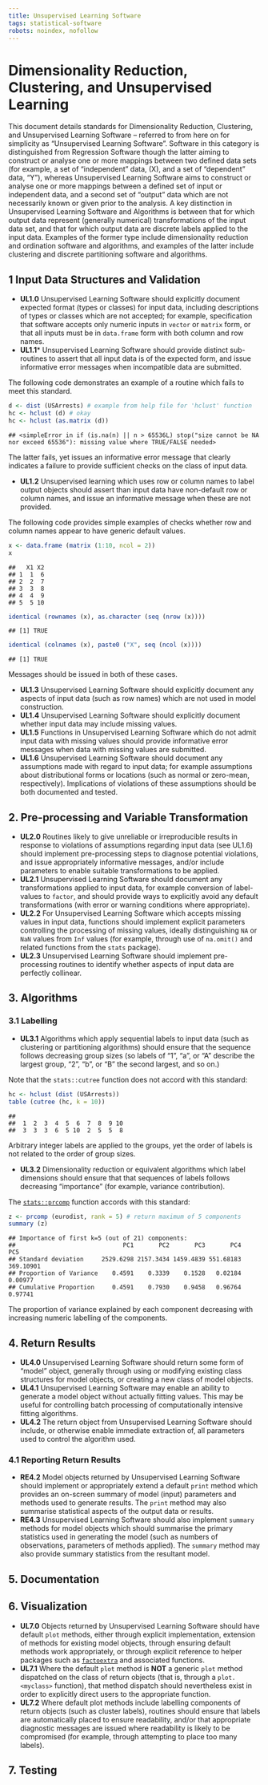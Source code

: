 ```yaml
---
title: Unsupervised Learning Software
tags: statistical-software
robots: noindex, nofollow
---
```



# Dimensionality Reduction, Clustering, and Unsupervised Learning

This document details standards for Dimensionality Reduction,
Clustering, and Unsupervised Learning Software – referred to from here
on for simplicity as “Unsupervised Learning Software”. Software in this
category is distinguished from Regression Software though the latter
aiming to construct or analyse one or more mappings between two defined
data sets (for example, a set of “independent” data, \(X\), and a set of
“dependent” data, “Y”), whereas Unsupervised Learning Software aims to
construct or analyse one or more mappings between a defined set of input
or independent data, and a second set of “output” data which are not
necessarily known or given prior to the analysis. A key distinction in
Unsupervised Learning Software and Algorithms is between that for which
output data represent (generally numerical) transformations of the input
data set, and that for which output data are discrete labels applied to
the input data. Examples of the former type include dimensionality
reduction and ordination software and algorithms, and examples of the
latter include clustering and discrete partitioning software and
algorithms.

## 1 Input Data Structures and Validation

  - **UL1.0** Unsupervised Learning Software should explicitly document
    expected format (types or classes) for input data, including
    descriptions of types or classes which are not accepted; for
    example, specification that software accepts only numeric inputs in
    `vector` or `matrix` form, or that all inputs must be in
    `data.frame` form with both column and row names.
  - **UL1.1**\* Unsupervised Learning Software should provide distinct
    sub-routines to assert that all input data is of the expected form,
    and issue informative error messages when incompatible data are
    submitted.

The following code demonstrates an example of a routine which fails to
meet this standard.

``` r
d <- dist (USArrests) # example from help file for 'hclust' function
hc <- hclust (d) # okay
hc <- hclust (as.matrix (d))
```

    ## <simpleError in if (is.na(n) || n > 65536L) stop("size cannot be NA nor exceed 65536"): missing value where TRUE/FALSE needed>

The latter fails, yet issues an informative error message that clearly
indicates a failure to provide sufficient checks on the class of input
data.

  - **UL1.2** Unsupervised learning which uses row or column names to
    label output objects should assert than input data have non-default
    row or column names, and issue an informative message when these are
    not provided.

The following code provides simple examples of checks whether row and
column names appear to have generic default values.

``` r
x <- data.frame (matrix (1:10, ncol = 2))
x
```

    ##   X1 X2
    ## 1  1  6
    ## 2  2  7
    ## 3  3  8
    ## 4  4  9
    ## 5  5 10

``` r
identical (rownames (x), as.character (seq (nrow (x))))
```

    ## [1] TRUE

``` r
identical (colnames (x), paste0 ("X", seq (ncol (x))))
```

    ## [1] TRUE

Messages should be issued in both of these cases.

  - **UL1.3** Unsupervised Learning Software should explicitly document
    any aspects of input data (such as row names) which are not used in
    model construction.
  - **UL1.4** Unsupervised Learning Software should explicitly document
    whether input data may include missing values.
  - **UL1.5** Functions in Unsupervised Learning Software which do not
    admit input data with missing values should provide informative
    error messages when data with missing values are submitted.
  - **UL1.6** Unsupervised Learning Software should document any
    assumptions made with regard to input data; for example assumptions
    about distributional forms or locations (such as normal or
    zero-mean, respectively). Implications of violations of these
    assumptions should be both documented and tested.

## 2\. Pre-processing and Variable Transformation

  - **UL2.0** Routines likely to give unreliable or irreproducible
    results in response to violations of assumptions regarding input
    data (see UL1.6) should implement pre-processing steps to diagnose
    potential violations, and issue appropriately informative messages,
    and/or include parameters to enable suitable transformations to be
    applied.
  - **UL2.1** Unsupervised Learning Software should document any
    transformations applied to input data, for example conversion of
    label-values to `factor`, and should provide ways to explicitly
    avoid any default transformations (with error or warning conditions
    where appropriate).
  - **UL2.2** For Unsupervised Learning Software which accepts missing
    values in input data, functions should implement explicit parameters
    controlling the processing of missing values, ideally distinguishing
    `NA` or `NaN` values from `Inf` values (for example, through use of
    `na.omit()` and related functions from the `stats` package).
  - **UL2.3** Unsupervised Learning Software should implement
    pre-processing routines to identify whether aspects of input data
    are perfectly collinear.

## 3\. Algorithms

### 3.1 Labelling

  - **UL3.1** Algorithms which apply sequential labels to input data
    (such as clustering or partitioning algorithms) should ensure that
    the sequence follows decreasing group sizes (so labels of “1”, “a”,
    or “A” describe the largest group, “2”, “b”, or “B” the second
    largest, and so on.)

Note that the `stats::cutree` function does not accord with this
standard:

``` r
hc <- hclust (dist (USArrests))
table (cutree (hc, k = 10))
```

    ## 
    ##  1  2  3  4  5  6  7  8  9 10 
    ##  3  3  3  6  5 10  2  5  5  8

Arbitrary integer labels are applied to the groups, yet the order of
labels is not related to the order of group sizes.

  - **UL3.2** Dimensionality reduction or equivalent algorithms which
    label dimensions should ensure that that sequences of labels follows
    decreasing “importance” (for example, variance contribution).

The
[`stats::prcomp`](https://stat.ethz.ch/R-manual/R-patched/library/stats/html/prcomp.html)
function accords with this standard:

``` r
z <- prcomp (eurodist, rank = 5) # return maximum of 5 components
summary (z)
```

    ## Importance of first k=5 (out of 21) components:
    ##                              PC1       PC2       PC3       PC4       PC5
    ## Standard deviation     2529.6298 2157.3434 1459.4839 551.68183 369.10901
    ## Proportion of Variance    0.4591    0.3339    0.1528   0.02184   0.00977
    ## Cumulative Proportion     0.4591    0.7930    0.9458   0.96764   0.97741

The proportion of variance explained by each component decreasing with
increasing numeric labelling of the components.

## 4\. Return Results

  - **UL4.0** Unsupervised Learning Software should return some form of
    “model” object, generally through using or modifying existing
    class structures for model objects, or creating a new class of model
    objects.
  - **UL4.1** Unsupervised Learning Software may enable an ability to
    generate a model object without actually fitting values. This may be
    useful for controlling batch processing of computationally intensive
    fitting algorithms.
  - **UL4.2** The return object from Unsupervised Learning Software
    should include, or otherwise enable immediate extraction of, all
    parameters used to control the algorithm used.

### 4.1 Reporting Return Results

  - **RE4.2** Model objects returned by Unsupervised Learning Software
    should implement or appropriately extend a default `print` method
    which provides an on-screen summary of model (input) parameters and
    methods used to generate results. The `print` method may also
    summarise statistical aspects of the output data or results.
  - **RE4.3** Unsupervised Learning Software should also implement
    `summary` methods for model objects which should summarise the
    primary statistics used in generating the model (such as numbers of
    observations, parameters of methods applied). The `summary` method
    may also provide summary statistics from the resultant model.

## 5\. Documentation

## 6\. Visualization

  - **UL7.0** Objects returned by Unsupervised Learning Software should
    have default `plot` methods, either through explicit implementation,
    extension of methods for existing model objects, through ensuring
    default methods work appropriately, or through explicit reference to
    helper packages such as
    [`factoextra`](https://github.com/kassambara/factoextra) and
    associated functions.
  - **UL7.1** Where the default `plot` method is **NOT** a generic
    `plot` method dispatched on the class of return objects (that is,
    through a `plot.<myclass>` function), that method dispatch should
    nevertheless exist in order to explicitly direct users to the
    appropriate function.
  - **UL7.2** Where default plot methods include labelling components of
    return objects (such as cluster labels), routines should ensure that
    labels are automatically placed to ensure readability, and/or that
    appropriate diagnostic messages are issued where readability is
    likely to be compromised (for example, through attempting to place
    too many labels).

## 7\. Testing
